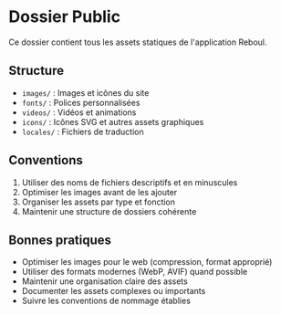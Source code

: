 # Dossier Public

Ce dossier contient tous les assets statiques de l'application Reboul.

## Structure

- `images/` : Images et icônes du site
- `fonts/` : Polices personnalisées
- `videos/` : Vidéos et animations
- `icons/` : Icônes SVG et autres assets graphiques
- `locales/` : Fichiers de traduction

## Conventions

1. Utiliser des noms de fichiers descriptifs et en minuscules
2. Optimiser les images avant de les ajouter
3. Organiser les assets par type et fonction
4. Maintenir une structure de dossiers cohérente

## Bonnes pratiques

- Optimiser les images pour le web (compression, format approprié)
- Utiliser des formats modernes (WebP, AVIF) quand possible
- Maintenir une organisation claire des assets
- Documenter les assets complexes ou importants
- Suivre les conventions de nommage établies 